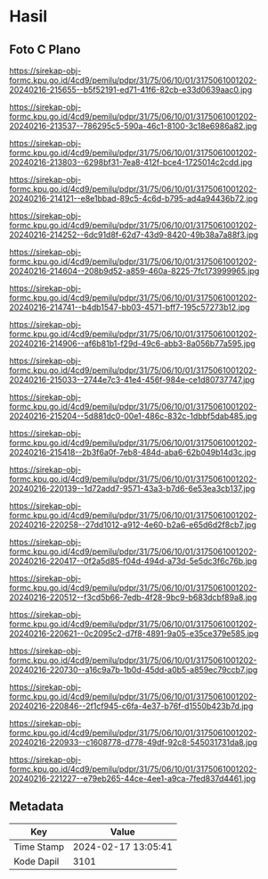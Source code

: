 # Hasil

## Foto C Plano

https://sirekap-obj-formc.kpu.go.id/4cd9/pemilu/pdpr/31/75/06/10/01/3175061001202-20240216-215655--b5f52191-ed71-41f6-82cb-e33d0639aac0.jpg

https://sirekap-obj-formc.kpu.go.id/4cd9/pemilu/pdpr/31/75/06/10/01/3175061001202-20240216-213537--786295c5-590a-46c1-8100-3c18e6986a82.jpg

https://sirekap-obj-formc.kpu.go.id/4cd9/pemilu/pdpr/31/75/06/10/01/3175061001202-20240216-213803--6298bf31-7ea8-412f-bce4-1725014c2cdd.jpg

https://sirekap-obj-formc.kpu.go.id/4cd9/pemilu/pdpr/31/75/06/10/01/3175061001202-20240216-214121--e8e1bbad-89c5-4c6d-b795-ad4a94436b72.jpg

https://sirekap-obj-formc.kpu.go.id/4cd9/pemilu/pdpr/31/75/06/10/01/3175061001202-20240216-214252--6dc91d8f-62d7-43d9-8420-49b38a7a88f3.jpg

https://sirekap-obj-formc.kpu.go.id/4cd9/pemilu/pdpr/31/75/06/10/01/3175061001202-20240216-214604--208b9d52-a859-460a-8225-7fc173999965.jpg

https://sirekap-obj-formc.kpu.go.id/4cd9/pemilu/pdpr/31/75/06/10/01/3175061001202-20240216-214741--b4db1547-bb03-4571-bff7-195c57273b12.jpg

https://sirekap-obj-formc.kpu.go.id/4cd9/pemilu/pdpr/31/75/06/10/01/3175061001202-20240216-214906--af6b81b1-f29d-49c6-abb3-8a056b77a595.jpg

https://sirekap-obj-formc.kpu.go.id/4cd9/pemilu/pdpr/31/75/06/10/01/3175061001202-20240216-215033--2744e7c3-41e4-456f-984e-ce1d80737747.jpg

https://sirekap-obj-formc.kpu.go.id/4cd9/pemilu/pdpr/31/75/06/10/01/3175061001202-20240216-215204--5d881dc0-00e1-486c-832c-1dbbf5dab485.jpg

https://sirekap-obj-formc.kpu.go.id/4cd9/pemilu/pdpr/31/75/06/10/01/3175061001202-20240216-215418--2b3f6a0f-7eb8-484d-aba6-62b049b14d3c.jpg

https://sirekap-obj-formc.kpu.go.id/4cd9/pemilu/pdpr/31/75/06/10/01/3175061001202-20240216-220139--1d72add7-9571-43a3-b7d6-6e53ea3cb137.jpg

https://sirekap-obj-formc.kpu.go.id/4cd9/pemilu/pdpr/31/75/06/10/01/3175061001202-20240216-220258--27dd1012-a912-4e60-b2a6-e65d6d2f8cb7.jpg

https://sirekap-obj-formc.kpu.go.id/4cd9/pemilu/pdpr/31/75/06/10/01/3175061001202-20240216-220417--0f2a5d85-f04d-494d-a73d-5e5dc3f6c76b.jpg

https://sirekap-obj-formc.kpu.go.id/4cd9/pemilu/pdpr/31/75/06/10/01/3175061001202-20240216-220512--f3cd5b66-7edb-4f28-9bc9-b683dcbf89a8.jpg

https://sirekap-obj-formc.kpu.go.id/4cd9/pemilu/pdpr/31/75/06/10/01/3175061001202-20240216-220621--0c2095c2-d7f8-4891-9a05-e35ce379e585.jpg

https://sirekap-obj-formc.kpu.go.id/4cd9/pemilu/pdpr/31/75/06/10/01/3175061001202-20240216-220730--a16c9a7b-1b0d-45dd-a0b5-a859ec79ccb7.jpg

https://sirekap-obj-formc.kpu.go.id/4cd9/pemilu/pdpr/31/75/06/10/01/3175061001202-20240216-220846--2f1cf945-c6fa-4e37-b76f-d1550b423b7d.jpg

https://sirekap-obj-formc.kpu.go.id/4cd9/pemilu/pdpr/31/75/06/10/01/3175061001202-20240216-220933--c1608778-d778-49df-92c8-545031731da8.jpg

https://sirekap-obj-formc.kpu.go.id/4cd9/pemilu/pdpr/31/75/06/10/01/3175061001202-20240216-221227--e79eb265-44ce-4ee1-a9ca-7fed837d4461.jpg


## Metadata

| Key        | Value               |
| ---------- | ------------------- |
| Time Stamp | 2024-02-17 13:05:41 |
| Kode Dapil | 3101                |



